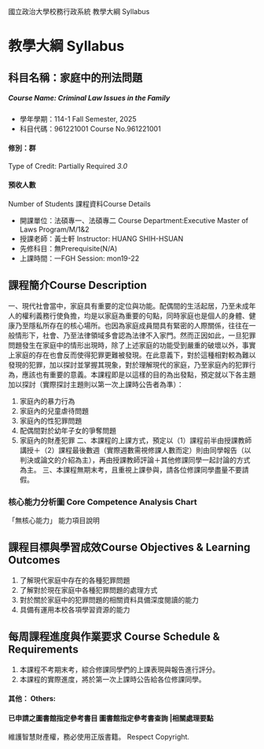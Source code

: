 國立政治大學校務行政系統 教學大綱 Syllabus
# 教學大綱 Syllabus
##  科目名稱：家庭中的刑法問題
#####  Course Name: Criminal Law Issues in the Family
  * 學年學期：114-1 Fall Semester, 2025 
  * 科目代碼：961221001 Course No.961221001
#### 修別：群
Type of Credit: Partially Required 
_3.0_
#### 預收人數
Number of Students
課程資料Course Details
  * 開課單位：法碩專一、法碩專二 Course Department:Executive Master of Laws Program/M/1&2 
  * 授課老師：黃士軒 Instructor: HUANG SHIH-HSUAN 
  * 先修科目：無Prerequisite(N/A)
  * 上課時間：一FGH Session: mon19-22
##  課程簡介Course Description
一、現代社會當中，家庭具有重要的定位與功能。配偶間的生活起居，乃至未成年人的權利義務行使負擔，均是以家庭為重要的句點，同時家庭也是個人的身體、健康乃至隱私所存在的核心場所。也因為家庭成員間具有緊密的人際關係，往往在一般情形下，社會、乃至法律領域多會認為法律不入家門。然而正因如此，一旦犯罪問題發生在家庭中的情形出現時，除了上述家庭的功能受到嚴重的破壞以外，事實上家庭的存在也會反而使得犯罪更難被發現。在此意義下，對於這種相對較為難以發現的犯罪，加以探討並掌握其現象，對於理解現代的家庭，乃至家庭內的犯罪行為，應該也有重要的意義。本課程即是以這樣的目的為出發點，預定就以下各主題加以探討（實際探討主題則以第一次上課時公告者為準）：
1. 家庭內的暴力行為
2. 家庭內的兒童虐待問題
3. 家庭內的性犯罪問題
4. 配偶間對於幼年子女的爭奪問題
5. 家庭內的財產犯罪
二、本課程的上課方式，預定以（1）課程前半由授課教師講授＋（2）課程最後數週（實際週數需視修課人數而定）則由同學報告（以判決或論文的介紹為主），再由授課教師評論＋其他修課同學一起討論的方式為主。
三、本課程無期末考，且重視上課參與，請各位修課同學盡量不要請假。
###  核心能力分析圖 Core Competence Analysis Chart
「無核心能力」 
能力項目說明
##  課程目標與學習成效Course Objectives & Learning Outcomes 
1. 了解現代家庭中存在的各種犯罪問題
2. 了解對於現在家庭中各種犯罪問題的處理方式
3. 對於關於家庭中的犯罪問題的相關資料具備深度閱讀的能力
4. 具備有運用本校各項學習資源的能力
##  每周課程進度與作業要求 Course Schedule & Requirements
1. 本課程不考期末考，綜合修課同學們的上課表現與報告進行評分。
2. 本課程的實際進度，將於第一次上課時公告給各位修課同學。
####  其他： Others:
####  已申請之圖書館指定參考書目  圖書館指定參考書查詢 |相關處理要點
維護智慧財產權，務必使用正版書籍。 Respect Copyright.